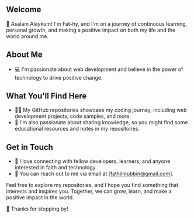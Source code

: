 
## Welcome
👋 Asalam Alaykum! I'm Fat-hy, and I'm on a journey of continuous learning, personal growth, and making a positive impact on both my life and the world around me.

## About Me
- 💻 I'm passionate about web development and believe in the power of technology to drive positive change.

## What You'll Find Here
- 👨‍💻 My GitHub repositories showcase my coding journey, including web development projects, code samples, and more.
- 📖 I'm also passionate about sharing knowledge, so you might find some educational resources and notes in my repositories.

## Get in Touch
- 💬 I love connecting with fellow developers, learners, and anyone interested in faith and technology.
- 📧 You can reach out to me via email at [fathilmubbin@gmail.com].

Feel free to explore my repositories, and I hope you find something that interests and inspires you.
Together, we can grow, learn, and make a positive impact in the world.

🌟 Thanks for stopping by!

